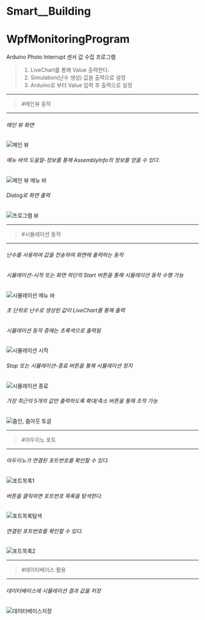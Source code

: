 # Smart__Building
# WpfMonitoringProgram
Arduino Photo Interrupt 센서 값 수집 프로그램
> 1. LiveChart를 통해 Value 출력한다.
> 2. Simulation(난수 생성) 값을 출력으로 설정
> 3. Arduino로 부터 Value 입력 후 출력으로 설정
****
>#메인뷰 동작
****
###### 메인 뷰 화면
![메인 뷰](/readmeFile/MainView.PNG)
###### 메뉴 바의 도움말-정보를 통해 AssemblyInfo의 정보를 얻을 수 있다.
![메인 뷰 메뉴 바](/readmeFile/ThisProgramViewMenuBar.PNG)
###### Dialog로 화면 출력
![프로그램 뷰](/readmeFile/ThisProgramView.PNG)
****
>#시뮬레이션 동작
****
###### 난수를 사용하여 값을 전송하여 화면에 출력하는 동작
###### 시뮬레이션-시작 또는 화면 하단의 Start 버튼을 통해 시뮬레이션 동작 수행 가능
![시뮬레이션 메뉴 바](/readmeFile/SimulationMenuBar.PNG)
###### 초 단위로 난수로 생성된 값이 LiveChart를 통해 출력
###### 시뮬레이션 동작 중에는 초록색으로 출력됨
![시뮬레이션 시작](/readmeFile/SimulationStart.PNG)
###### Stop 또는 시뮬레이션-종료 버튼을 통해 시뮬레이션 정지
![시뮬레이션 종료](/readmeFile/SimulationStop.PNG)
###### 가장 최근의 5개의 값만 출력하도록 확대/축소 버튼을 통해 조작 가능 
![줌인, 줌아웃 토글](/readmeFile/SimulationZoomIn.PNG)
****
>#아두이노 포트
****
###### 아두이노가 연결된 포트번호를 확인할 수 있다.
![포트목록1](/readmeFile/PortListNone.PNG)
###### 버튼을 클릭하면 포트번호 목록을 탐색한다.
![포트목록탐색](/readmeFile/PortListReset.PNG)
###### 연결된 포트번호를 확인할 수 있다.
![포트목록2](/readmeFile/PortListNew.PNG)
****
>#데이터베이스 활용
****
###### 데이터베이스에 시뮬레이션 결과 값을 저장
![데이터베이스저장](/readmeFile/DBDATA.PNG)
